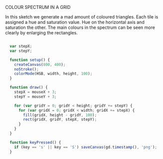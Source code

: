COLOUR SPECTRUM IN A GRID

In this sketch we generate a mad amount of coloured triangles.
Each tile is assigned a hue and saturation value.
Hue on the horizontal axis and saturation the other.
The main colours in the spectrum can be seen more clearly
by enlarging the rectangles.



```js

  var stepX;
  var stepY;

  function setup() {
    createCanvas(800, 400);
    noStroke();
    colorMode(HSB, width, height, 100);
  }

  function draw() {
    stepX = mouseX + 3;
    stepY = mouseY + 3;

    for (var gridY = 0; gridY < height; gridY += stepY) {
      for (var gridX = 0; gridX < width; gridX += stepX) {
        fill(gridX, height - gridY, 100);
        rect(gridX, gridY, stepX, stepY);
      }
    }
  }

  function keyPressed() {
    if (key == 's' || key == 'S') saveCanvas(gd.timestamp(), 'png');
  }

```
